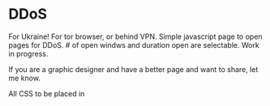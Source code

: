# DDoS
For Ukraine!
For tor browser, or behind VPN.
Simple javascript page to open pages for DDoS. # of open windws and duration open are selectable.
Work in progress.

If you are a graphic designer and have a better page and want to share, let me know.

All CSS to be placed in <style> tag. This is designed for ease of use for non technical folks who want to poke Putin in the eye.
